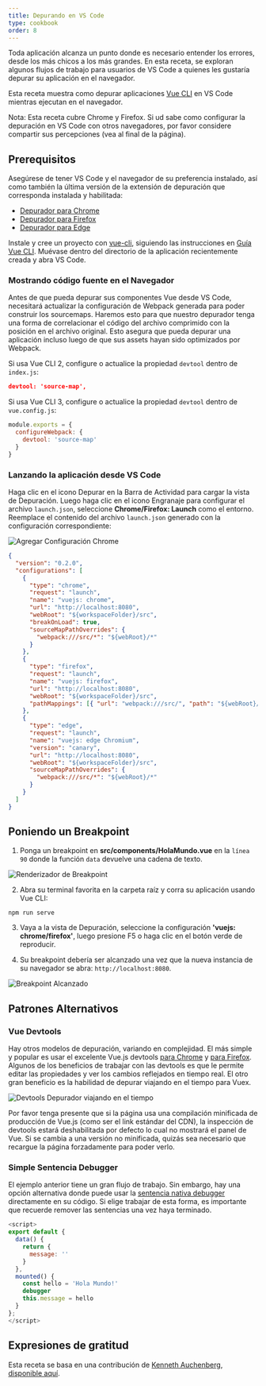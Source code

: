 ```yaml
---
title: Depurando en VS Code
type: cookbook
order: 8
---
```


Toda aplicación alcanza un punto donde es necesario entender los errores, desde
los más chicos a los más grandes. En esta receta, se exploran algunos flujos de
trabajo para usuarios de VS Code a quienes les gustaría depurar su aplicación en
el navegador.

Esta receta muestra como depurar aplicaciones [Vue CLI](https://github.com/vuejs/vue-cli) en VS Code mientras ejecutan en el navegador.

<p class="tip">
  Nota: Esta receta cubre Chrome y Firefox. Si ud sabe como configurar la
  depuración en VS Code con otros navegadores, por favor considere compartir sus percepciones (vea al final de la página).
</p>

## Prerequisitos

Asegúrese de tener VS Code y el navegador de su preferencia instalado,
así como también la última versión de la extensión de depuración que corresponda instalada y habilitada:

* [Depurador para Chrome](https://marketplace.visualstudio.com/items?itemName=msjsdiag.debugger-for-chrome)
* [Depurador para Firefox](https://marketplace.visualstudio.com/items?itemName=hbenl.vscode-firefox-debug)
* [Depurador para Edge](https://marketplace.visualstudio.com/items?itemName=msjsdiag.debugger-for-edge)

Instale y cree un proyecto con [vue-cli](https://github.com/vuejs/vue-cli), siguiendo las instrucciones en [Guía Vue CLI](https://cli.vuejs.org/).
Muévase dentro del directorio de la aplicación recientemente creada y abra VS Code.

### Mostrando código fuente en el Navegador

Antes de que pueda depurar sus componentes Vue desde VS Code, necesitará
actualizar la configuración de Webpack generada para poder construir los
sourcemaps. Haremos esto para que nuestro depurador tenga una forma de
correlacionar el código del archivo comprimido con la posición en el archivo
original. Esto asegura que pueda depurar una aplicación incluso luego de
que sus assets hayan sido optimizados por Webpack.

Si usa Vue CLI 2, configure o actualice la propiedad `devtool` dentro de
`index.js`:

```json
devtool: 'source-map',
```

Si usa Vue CLI 3, configure o actualice la propiedad `devtool` dentro de
`vue.config.js`:

```js
module.exports = {
  configureWebpack: {
    devtool: 'source-map'
  }
}
```

### Lanzando la aplicación desde VS Code

Haga clic en el icono Depurar en la Barra de Actividad para cargar la vista de
Depuración. Luego haga clic en el icono Engranaje para configurar el archivo
`launch.json`, seleccione **Chrome/Firefox: Launch** como el entorno. Reemplace
el contenido del archivo `launch.json` generado con la configuración correspondiente:

![Agregar Configuración Chrome](/images/config_add.png)

```json
{
  "version": "0.2.0",
  "configurations": [
    {
      "type": "chrome",
      "request": "launch",
      "name": "vuejs: chrome",
      "url": "http://localhost:8080",
      "webRoot": "${workspaceFolder}/src",
      "breakOnLoad": true,
      "sourceMapPathOverrides": {
        "webpack:///src/*": "${webRoot}/*"
      }
    },
    {
      "type": "firefox",
      "request": "launch",
      "name": "vuejs: firefox",
      "url": "http://localhost:8080",
      "webRoot": "${workspaceFolder}/src",
      "pathMappings": [{ "url": "webpack:///src/", "path": "${webRoot}/" }]
    },
    {
      "type": "edge",
      "request": "launch",
      "name": "vuejs: edge Chromium",
      "version": "canary",
      "url": "http://localhost:8080",
      "webRoot": "${workspaceFolder}/src",
      "sourceMapPathOverrides": {
        "webpack:///src/*": "${webRoot}/*"
      }
    }
  ]
}
```

## Poniendo un Breakpoint

1. Ponga un breakpoint en **src/components/HolaMundo.vue** en la `línea 90` donde
la función `data` devuelve una cadena de texto.

  ![Renderizador de Breakpoint](/images/breakpoint_set.png)

2. Abra su terminal favorita en la carpeta raíz y corra su aplicación usando Vue CLI:

  ```
  npm run serve
  ```

3. Vaya a la vista de Depuración, seleccione la configuración **'vuejs: chrome/firefox'**,
luego presione F5 o haga clic en el botón verde de reproducir.

4. Su breakpoint debería ser alcanzado una vez que la nueva instancia de su navegador
se abra: `http://localhost:8080`.

  ![Breakpoint Alcanzado](/images/breakpoint_hit.png)

## Patrones Alternativos

### Vue Devtools

Hay otros modelos de depuración, variando en complejidad. El más simple y popular
es usar el excelente Vue.js devtools [para Chrome](https://chrome.google.com/webstore/detail/vuejs-devtools/nhdogjmejiglipccpnnnanhbledajbpd) y [para Firefox](https://addons.mozilla.org/en-US/firefox/addon/vue-js-devtools/).
Algunos de los beneficios de trabajar con las devtools es que le permite editar
las propiedades y ver los cambios reflejados en tiempo real. El otro gran
beneficio es la habilidad de depurar viajando en el tiempo para Vuex.

![Devtools Depurador viajando en el tiempo](/images/devtools-timetravel.gif)

<p class="tip">
  Por favor tenga presente que si la página usa una compilación minificada de
  producción de Vue.js (como ser el link estándar del CDN), la inspección de
  devtools estará deshabilitada por defecto lo cual no mostrará el panel de Vue.
  Si se cambia a una versión no minificada, quizás sea necesario que recargue la
  página forzadamente para poder verlo.
</p>

### Simple Sentencia Debugger

El ejemplo anterior tiene un gran flujo de trabajo. Sin embargo, hay una
opción alternativa donde puede usar la [sentencia nativa debugger](https://developer.mozilla.org/en-US/docs/Web/JavaScript/Reference/Statements/debugger)
directamente en su código. Si elige trabajar de esta forma, es importante que
recuerde remover las sentencias una vez haya terminado.

```js
<script>
export default {
  data() {
    return {
      message: ''
    }
  },
  mounted() {
    const hello = 'Hola Mundo!'
    debugger
    this.message = hello
  }
};
</script>
```

## Expresiones de gratitud

Esta receta se basa en una contribución de [Kenneth Auchenberg](https://twitter.com/auchenberg), [disponible aquí](https://github.com/Microsoft/VSCode-recipes/tree/master/vuejs-cli).
